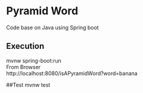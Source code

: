 # Pyramid Word

Code base on Java using Spring boot

## Execution
mvnw spring-boot:run  
From Browser  
http://localhost:8080/isAPyramidWord?word=banana

##Test
mvnw test
